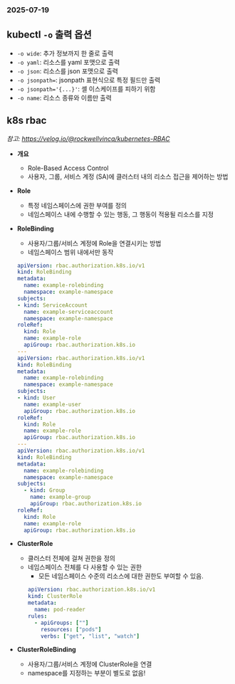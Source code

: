 ### 2025-07-19

## kubectl `-o` 출력 옵션
- `-o wide`: 추가 정보까지 한 줄로 출력
- `-o yaml`: 리소스를 yaml 포맷으로 출력
- `-o json`: 리소스를 json 포맷으로 출력
- `-o jsonpath=`: jsonpath 표현식으로 특정 필드만 출력
- `-o jsonpath='{...}'`: 셸 이스케이프를 피하기 위함
- `-o name`: 리소스 종류와 이름만 출력

## k8s rbac
*참고: https://velog.io/@rockwellvinca/kubernetes-RBAC*
- **개요**
  - Role-Based Access Control
  - 사용자, 그룹, 서비스 계정 (SA)에 클러스터 내의 리소스 접근을 제어하는 방법

- **Role**
  - 특정 네임스페이스에 권한 부여를 정의
  - 네임스페이스 내에 수행할 수 있는 행동, 그 행동이 적용될 리소스를 지정

- **RoleBinding**
  - 사용자/그룹/서비스 계정에 Role을 연결시키는 방법
  - 네임스페이스 범위 내에서만 동작
  ```yaml
  apiVersion: rbac.authorization.k8s.io/v1
  kind: RoleBinding
  metadata:
    name: example-rolebinding
    namespace: example-namespace
  subjects:
  - kind: ServiceAccount
    name: example-serviceaccount
    namespace: example-namespace
  roleRef:
    kind: Role
    name: example-role
    apiGroup: rbac.authorization.k8s.io
  ---
  apiVersion: rbac.authorization.k8s.io/v1
  kind: RoleBinding
  metadata:
    name: example-rolebinding
    namespace: example-namespace
  subjects:
  - kind: User
    name: example-user
    apiGroup: rbac.authorization.k8s.io
  roleRef:
    kind: Role
    name: example-role
    apiGroup: rbac.authorization.k8s.io
  ---
  apiVersion: rbac.authorization.k8s.io/v1
  kind: RoleBinding
  metadata:
    name: example-rolebinding
    namespace: example-namespace
  subjects:
    - kind: Group
      name: example-group
      apiGroup: rbac.authorization.k8s.io
  roleRef:
    kind: Role
    name: example-role
    apiGroup: rbac.authorization.k8s.io
  ```

- **ClusterRole**
  - 클러스터 전체에 걸쳐 권한을 정의
  - 네임스페이스 전체를 다 사용할 수 있는 권한
    - 모든 네임스페이스 수준의 리소스에 대한 권한도 부여할 수 있음.
    ```yaml
    apiVersion: rbac.authorization.k8s.io/v1
    kind: ClusterRole
    metadata:
      name: pod-reader
    rules:
      - apiGroups: [""]
        resources: ["pods"]
        verbs: ["get", "list", "watch"]
    ```

- **ClusterRoleBinding**
  - 사용자/그룹/서비스 계정에 ClusterRole을 연결
  - namespace를 지정하는 부분이 별도로 없음!
